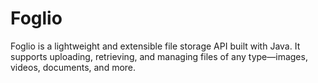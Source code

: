 # Foglio
Foglio is a lightweight and extensible file storage API built with Java. It supports uploading, retrieving, and managing files of any type—images, videos, documents, and more.
